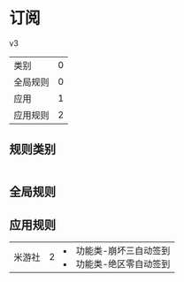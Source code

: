 # 订阅

v3

|||
| - |:-:|
|类别|0|
|全局规则|0|
|应用|1|
|应用规则|2|

## 规则类别

|||
| - |:-:|


## 全局规则



## 应用规则

||||
| - |:-:|-|
|米游社|2|<li>功能类-崩坏三自动签到<li>功能类-绝区零自动签到|
